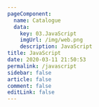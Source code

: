 ```yaml
---
pageComponent: 
  name: Catalogue
  data: 
    key: 03.JavaScript
    imgUrl: /img/web.png
    description: JavaScript
title: JavaScript
date: 2020-03-11 21:50:53
permalink: /javascript
sidebar: false
article: false
comment: false
editLink: false
---
```


